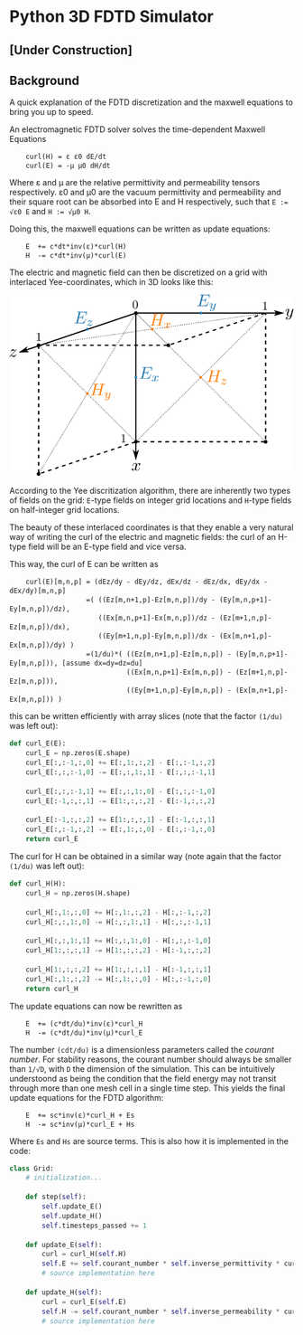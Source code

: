 # Python 3D FDTD Simulator

## [Under Construction]

## Background
A quick explanation of the FDTD discretization and the maxwell equations to
bring you up to speed.


An electromagnetic FDTD solver solves the time-dependent Maxwell Equations

```
    curl(H) = ε ε0 dE/dt
    curl(E) = -µ µ0 dH/dt
```
Where ε and µ are the relative permittivity and permeability tensors
respectively. ε0 and µ0 are the vacuum permittivity and permeability and their
square root can be absorbed into E and H respectively, such that `E := √ε0 E`
and `H := √µ0 H`.

Doing this, the maxwell equations can be written as update equations:
```
    E  += c*dt*inv(ε)*curl(H)
    H  -= c*dt*inv(µ)*curl(E)
```
The electric and magnetic field can then be discretized on a grid with
interlaced Yee-coordinates, which in 3D looks like this:

![grid discretization in 3D](yee.svg)

According to the Yee discritization algorithm, there are inherently two types
of fields on the grid: `E`-type fields on integer grid locations and `H`-type
fields on half-integer grid locations.

The beauty of these interlaced coordinates is that they enable a very natural
way of writing the curl of the electric and magnetic fields: the curl of an
H-type field will be an E-type field and vice versa.

This way, the curl of E can be written as
```
    curl(E)[m,n,p] = (dEz/dy - dEy/dz, dEx/dz - dEz/dx, dEy/dx - dEx/dy)[m,n,p]
                   =( ((Ez[m,n+1,p]-Ez[m,n,p])/dy - (Ey[m,n,p+1]-Ey[m,n,p])/dz),
                      ((Ex[m,n,p+1]-Ex[m,n,p])/dz - (Ez[m+1,n,p]-Ez[m,n,p])/dx),
                      ((Ey[m+1,n,p]-Ey[m,n,p])/dx - (Ex[m,n+1,p]-Ex[m,n,p])/dy) )
                   =(1/du)*( ((Ez[m,n+1,p]-Ez[m,n,p]) - (Ey[m,n,p+1]-Ey[m,n,p])), [assume dx=dy=dz=du]
                             ((Ex[m,n,p+1]-Ex[m,n,p]) - (Ez[m+1,n,p]-Ez[m,n,p])),
                             ((Ey[m+1,n,p]-Ey[m,n,p]) - (Ex[m,n+1,p]-Ex[m,n,p])) )

```
this can be written efficiently with array slices (note that the factor
`(1/du)` was left out):

```python
def curl_E(E):
    curl_E = np.zeros(E.shape)
    curl_E[:,:-1,:,0] += E[:,1:,:,2] - E[:,:-1,:,2]
    curl_E[:,:,:-1,0] -= E[:,:,1:,1] - E[:,:,:-1,1]

    curl_E[:,:,:-1,1] += E[:,:,1:,0] - E[:,:,:-1,0]
    curl_E[:-1,:,:,1] -= E[1:,:,:,2] - E[:-1,:,:,2]

    curl_E[:-1,:,:,2] += E[1:,:,:,1] - E[:-1,:,:,1]
    curl_E[:,:-1,:,2] -= E[:,1:,:,0] - E[:,:-1,:,0]
    return curl_E
```

The curl for H can be obtained in a similar way (note again that the factor
`(1/du)` was left out):
```python
def curl_H(H):
    curl_H = np.zeros(H.shape)

    curl_H[:,1:,:,0] += H[:,1:,:,2] - H[:,:-1,:,2]
    curl_H[:,:,1:,0] -= H[:,:,1:,1] - H[:,:,:-1,1]

    curl_H[:,:,1:,1] += H[:,:,1:,0] - H[:,:,:-1,0]
    curl_H[1:,:,:,1] -= H[1:,:,:,2] - H[:-1,:,:,2]

    curl_H[1:,:,:,2] += H[1:,:,:,1] - H[:-1,:,:,1]
    curl_H[:,1:,:,2] -= H[:,1:,:,0] - H[:,:-1,:,0]
    return curl_H
```

The update equations can now be rewritten as
```
    E  += (c*dt/du)*inv(ε)*curl_H
    H  -= (c*dt/du)*inv(µ)*curl_E
```

The number `(cdt/du)` is a dimensionless parameters called the *courant
number*.  For stability reasons, the courant number should always be smaller
than `1/√D`, with `D` the dimension of the simulation. This can be intuitively
understoond as being the condition that the field energy may not transit
through more than one mesh cell in a single time step. This yields the final
update equations for the FDTD algorithm:

```
    E  += sc*inv(ε)*curl_H + Es
    H  -= sc*inv(µ)*curl_E + Hs
```

Where `Es` and `Hs` are source terms. This is also how it is implemented in the
code:


```python
class Grid:
    # initialization...

    def step(self):
        self.update_E()
        self.update_H()
        self.timesteps_passed += 1

    def update_E(self):
        curl = curl_H(self.H)
        self.E += self.courant_number * self.inverse_permittivity * curl
        # source implementation here

    def update_H(self):
        curl = curl_E(self.E)
        self.H -= self.courant_number * self.inverse_permeability * curl
        # source implementation here
```
